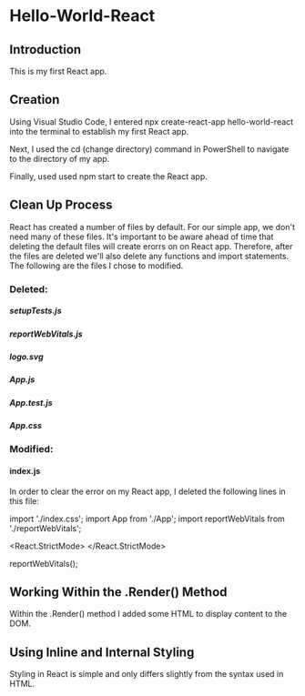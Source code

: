# Hello-World-React

## Introduction
This is my first React app.

## Creation
Using Visual Studio Code, I entered npx create-react-app hello-world-react into the terminal to establish my first React app.

Next, I used the cd (change directory) command in PowerShell to navigate to the directory of my app.

Finally, used used npm start to create the React app.

## Clean Up Process
React has created a number of files by default. For our simple app, we don't need many of these files. It's important to be aware ahead of time that deleting the default files will create erorrs on on React app. Therefore, after the files are deleted we'll also delete any functions and import statements. The following are the files I chose to modified.

### Deleted:

##### setupTests.js
##### reportWebVitals.js
##### logo.svg
##### App.js
##### App.test.js
##### App.css

### Modified:

#### index.js
In order to clear the error on my React app, I deleted the following lines in this file:

import './index.css';
import App from './App';
import reportWebVitals from './reportWebVitals';

<React.StrictMode>
<App />
</React.StrictMode>

reportWebVitals();

## Working Within the .Render() Method

Within the .Render() method I added some HTML to display content to the DOM.

## Using Inline and Internal Styling
Styling in React is simple and only differs slightly from the syntax used in HTML.